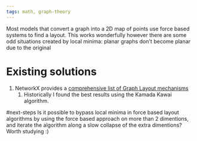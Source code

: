 ```yaml
---
tags: math, graph-theory
---
```


Most models that convert a graph into a 2D map of points use force based systems to find a layout. This works wonderfully however there are some odd situations created by local minima: planar graphs don't become planar due to the original 

# Existing solutions
1. NetworkX provides a [comprehensive list of Graph Layout mechanisms](https://networkx.org/documentation/stable/reference/drawing.html#module-networkx.drawing.layout) 
	1. Historically I found the best results using the Kamada Kawai algorithm.

#next-steps Is it possible to bypass local minima in force based layout algorithms by using the force based approach on more than 2 dimentions, and iterate the algorithm along a slow collapse of the extra dimentions? Worth studying :)